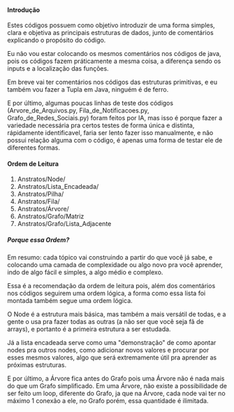 #### Introdução

Estes códigos possuem como objetivo introduzir de uma forma simples, clara e objetiva as principais estruturas de dados, junto de comentários explicando o propósito do código.

Eu não vou estar colocando os mesmos comentários nos códigos de java, pois os códigos fazem práticamente a mesma coisa, a diferença sendo os inputs e a localização das funções.

Em breve vai ter comentários nos códigos das estruturas primitivas, e eu também vou fazer a Tupla em Java, ninguém é de ferro.

E por último, algumas poucas linhas de teste dos códigos (Arvore_de_Arquivos.py, Fila_de_Notificacoes.py, Grafo_de_Redes_Sociais.py) foram feitos por IA, mas isso é porque fazer a variedade necessária pra certos testes de forma única e distinta, rápidamente identificavel, faria ser lento fazer isso manualmente, e não possui relação alguma com o código, é apenas uma forma de testar ele de diferentes formas.

#### Ordem de Leitura

1. Anstratos/Node/
2. Anstratos/Lista_Encadeada/
3. Anstratos/Pilha/
4. Anstratos/Fila/
5. Anstratos/Árvore/
6. Anstratos/Grafo/Matriz
7. Anstratos/Grafo/Lista_Adjacente

##### Porque essa Ordem?

Em resumo: cada tópico vai construindo a partir do que você já sabe, e colocando uma camada de complexidade ou algo novo pra você aprender, indo de algo fácil e simples, a algo médio e complexo.

Essa é a recomendação da ordem de leitura pois, além dos comentários nos códigos seguirem uma ordem lógica, a forma como essa lista foi montada também segue uma ordem lógica.

O Node é a estrutura mais básica, mas também a mais versátil de todas, e a gente o usa pra fazer todas as outras (a não ser que você seja fã de arrays), e portanto é a primeira estrutura a ser estudada.

Já a lista encadeada serve como uma "demonstração" de como apontar nodes pra outros nodes, como adicionar novos valores e procurar por esses mesmos valores, algo que será extremamente útil pra aprender as próximas estruturas.

E por último, a Árvore fica antes do Grafo pois uma Árvore não é nada mais do que um Grafo simplificado. Em uma Árvore, não existe a possibilidade de ser feito um loop, diferente do Grafo, ja que na Árvore, cada node vai ter no máximo 1 conexão a ele, no Grafo porém, essa quantidade é ilimitada.